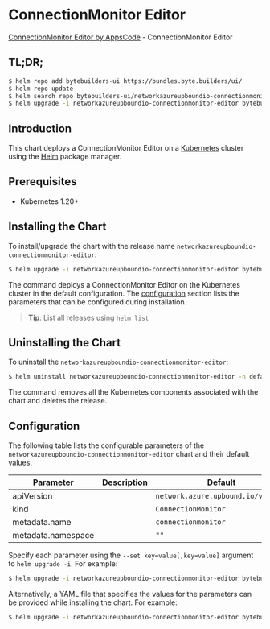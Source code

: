 # ConnectionMonitor Editor

[ConnectionMonitor Editor by AppsCode](https://byte.builders) - ConnectionMonitor Editor

## TL;DR;

```bash
$ helm repo add bytebuilders-ui https://bundles.byte.builders/ui/
$ helm repo update
$ helm search repo bytebuilders-ui/networkazureupboundio-connectionmonitor-editor --version=v0.4.18
$ helm upgrade -i networkazureupboundio-connectionmonitor-editor bytebuilders-ui/networkazureupboundio-connectionmonitor-editor -n default --create-namespace --version=v0.4.18
```

## Introduction

This chart deploys a ConnectionMonitor Editor on a [Kubernetes](http://kubernetes.io) cluster using the [Helm](https://helm.sh) package manager.

## Prerequisites

- Kubernetes 1.20+

## Installing the Chart

To install/upgrade the chart with the release name `networkazureupboundio-connectionmonitor-editor`:

```bash
$ helm upgrade -i networkazureupboundio-connectionmonitor-editor bytebuilders-ui/networkazureupboundio-connectionmonitor-editor -n default --create-namespace --version=v0.4.18
```

The command deploys a ConnectionMonitor Editor on the Kubernetes cluster in the default configuration. The [configuration](#configuration) section lists the parameters that can be configured during installation.

> **Tip**: List all releases using `helm list`

## Uninstalling the Chart

To uninstall the `networkazureupboundio-connectionmonitor-editor`:

```bash
$ helm uninstall networkazureupboundio-connectionmonitor-editor -n default
```

The command removes all the Kubernetes components associated with the chart and deletes the release.

## Configuration

The following table lists the configurable parameters of the `networkazureupboundio-connectionmonitor-editor` chart and their default values.

|     Parameter      | Description |                    Default                    |
|--------------------|-------------|-----------------------------------------------|
| apiVersion         |             | <code>network.azure.upbound.io/v1beta1</code> |
| kind               |             | <code>ConnectionMonitor</code>                |
| metadata.name      |             | <code>connectionmonitor</code>                |
| metadata.namespace |             | <code>""</code>                               |


Specify each parameter using the `--set key=value[,key=value]` argument to `helm upgrade -i`. For example:

```bash
$ helm upgrade -i networkazureupboundio-connectionmonitor-editor bytebuilders-ui/networkazureupboundio-connectionmonitor-editor -n default --create-namespace --version=v0.4.18 --set apiVersion=network.azure.upbound.io/v1beta1
```

Alternatively, a YAML file that specifies the values for the parameters can be provided while
installing the chart. For example:

```bash
$ helm upgrade -i networkazureupboundio-connectionmonitor-editor bytebuilders-ui/networkazureupboundio-connectionmonitor-editor -n default --create-namespace --version=v0.4.18 --values values.yaml
```
